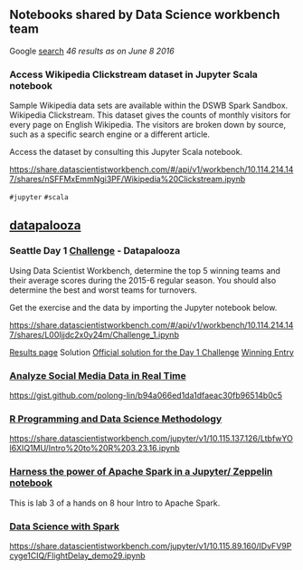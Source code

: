 ## Notebooks shared by Data Science workbench team
Google [search](https://www.google.ca/search?q=%22share.datascientistworkbench.com%22&num=100&newwindow=1&filter=0&biw=1440&bih=778)  _46 results as on June 8 2016_

### Access Wikipedia Clickstream dataset in Jupyter Scala notebook

Sample Wikipedia data sets are available within the DSWB Spark Sandbox.
Wikipedia Clickstream.  This dataset gives the counts of monthly visitors for every page on English Wikipedia. The visitors are broken down by source, such as a specific search engine or a different article.

Access the dataset by consulting this Jupyter Scala notebook.

https://share.datascientistworkbench.com/#/api/v1/workbench/10.114.214.147/shares/nSFFMxEmmNgi3PF/Wikipedia%20Clickstream.ipynb

`#jupyter` `#scala`

## [datapalooza](http://datapalooza.github.io/)

### Seattle Day 1 [Challenge](http://datapalooza.github.io/challenges/seattle-day-1/) - Datapalooza
Using Data Scientist Workbench, determine the top 5 winning teams and their average scores during the 2015-6 regular season. You should also determine the best and worst teams for turnovers.

Get the exercise and the data by importing the Jupyter notebook below.

https://share.datascientistworkbench.com/#/api/v1/workbench/10.114.214.147/shares/L00Ijjdc2x0y24m/Challenge_1.ipynb


[Results page](http://datapalooza.github.io/challenges/seattle-day-1/#winning-entry)
Solution [Official solution for the Day 1 Challenge](https://share.datascientistworkbench.com/#/api/v1/workbench/10.114.214.147/shares/eVtKpk0GwENtVuJ/SOLUTION_Challenge_1.ipynb)
[Winning Entry](https://share.datascientistworkbench.com/#/api/v1/workbench/10.114.214.147/shares/SYvuu7cwJJgoJ8q/Challenge_1_SEA_JaysonStemmler.ipynb)


### [Analyze Social Media Data in Real Time](http://bigdatauniversity.com/blog/analyze-social-media-data-real-time/)

https://gist.github.com/polong-lin/b94a066ed1da1dfaeac30fb96514b0c5

### [R Programming and Data Science Methodology](http://www.meetup.com/Carolina-Analytics-Meetup/events/229440281/)

https://share.datascientistworkbench.com/jupyter/v1/10.115.137.126/LtbfwYOl6XIQ1MU/Intro%20to%20R%203.23.16.ipynb

### [Harness the power of Apache Spark in a Jupyter/ Zeppelin notebook](https://share.datascientistworkbench.com/jupyter/v1/10.166.130.117/78L984pHumbIgEN/Lab%203%20-%20Machine%20Learning%20-%20Instructor.ipynb)

This is lab 3 of a hands on 8 hour Intro to Apache Spark.

### [Data Science with Spark](http://meetup.ddkbook.com/Bangalore-Spark-Enthusiasts/events/229573145/)

https://share.datascientistworkbench.com/jupyter/v1/10.115.89.160/IDvFV9Pcyge1CIQ/FlightDelay_demo29.ipynb
